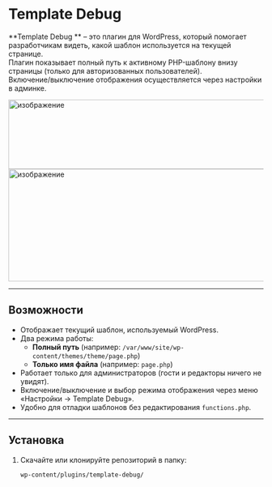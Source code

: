 # Template Debug

**Template Debug ** – это плагин для WordPress, который помогает разработчикам видеть, какой шаблон используется на текущей странице.  
Плагин показывает полный путь к активному PHP-шаблону внизу страницы (только для авторизованных пользователей).  
Включение/выключение отображения осуществляется через настройки в админке.

<img width="1139" height="137" alt="изображение" src="https://github.com/user-attachments/assets/1e6ec904-2676-4567-af67-68b43f0f7f49" />
<img width="1131" height="222" alt="изображение" src="https://github.com/user-attachments/assets/bf19cca9-7783-4a05-aaf8-33b783070ca9" />


---

## Возможности

- Отображает текущий шаблон, используемый WordPress.
- Два режима работы:
  - **Полный путь** (например: `/var/www/site/wp-content/themes/theme/page.php`)
  - **Только имя файла** (например: `page.php`)
- Работает только для администраторов (гости и редакторы ничего не увидят).
- Включение/выключение и выбор режима отображения через меню «Настройки → Template Debug».
- Удобно для отладки шаблонов без редактирования `functions.php`.

---

## Установка

1. Скачайте или клонируйте репозиторий в папку:

   ```bash
   wp-content/plugins/template-debug/
